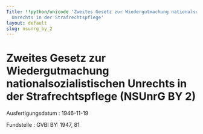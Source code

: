 ```yaml
---
Title: !!python/unicode 'Zweites Gesetz zur Wiedergutmachung nationalsozialistischen
  Unrechts in der Strafrechtspflege'
layout: default
slug: nsunrg_by_2
---
```


# Zweites Gesetz zur Wiedergutmachung nationalsozialistischen Unrechts in der Strafrechtspflege (NSUnrG BY 2)

Ausfertigungsdatum
:   1946-11-19

Fundstelle
:   GVBl BY: 1947, 81

